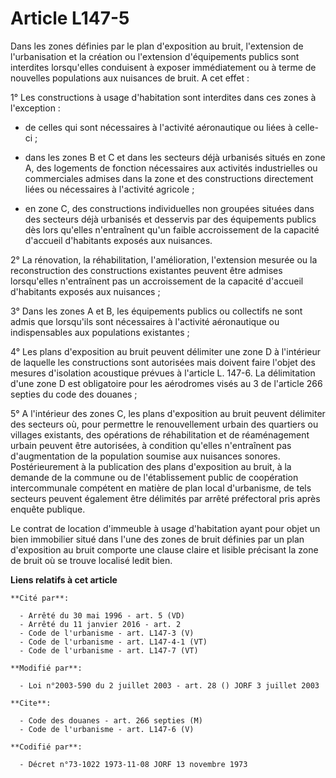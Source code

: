 # Article L147-5

Dans les zones définies par le plan d'exposition au bruit, l'extension de l'urbanisation et la création ou l'extension
d'équipements publics sont interdites lorsqu'elles conduisent à exposer immédiatement ou à terme de nouvelles populations aux
nuisances de bruit. A cet effet :

1° Les constructions à usage d'habitation sont interdites dans ces zones à l'exception :

- de celles qui sont nécessaires à l'activité aéronautique ou liées à celle-ci ;

- dans les zones B et C et dans les secteurs déjà urbanisés situés en zone A, des logements de fonction nécessaires aux
activités industrielles ou commerciales admises dans la zone et des constructions directement liées ou nécessaires à
l'activité agricole ;

- en zone C, des constructions individuelles non groupées situées dans des secteurs déjà urbanisés et desservis par des
équipements publics dès lors qu'elles n'entraînent qu'un faible accroissement de la capacité d'accueil d'habitants exposés
aux nuisances.

2° La rénovation, la réhabilitation, l'amélioration, l'extension mesurée ou la reconstruction des constructions existantes
peuvent être admises lorsqu'elles n'entraînent pas un accroissement de la capacité d'accueil d'habitants exposés aux
nuisances ;

3° Dans les zones A et B, les équipements publics ou collectifs ne sont admis que lorsqu'ils sont nécessaires à l'activité
aéronautique ou indispensables aux populations existantes ;

4° Les plans d'exposition au bruit peuvent délimiter une zone D à l'intérieur de laquelle les constructions sont autorisées
mais doivent faire l'objet des mesures d'isolation acoustique prévues à l'article L. 147-6. La délimitation d'une zone D est
obligatoire pour les aérodromes visés au 3 de l'article 266 septies du code des douanes ;

5° A l'intérieur des zones C, les plans d'exposition au bruit peuvent délimiter des secteurs où, pour permettre le
renouvellement urbain des quartiers ou villages existants, des opérations de réhabilitation et de réaménagement urbain
peuvent être autorisées, à condition qu'elles n'entraînent pas d'augmentation de la population soumise aux nuisances sonores.
Postérieurement à la publication des plans d'exposition au bruit, à la demande de la commune ou de l'établissement public de
coopération intercommunale compétent en matière de plan local d'urbanisme, de tels secteurs peuvent également être délimités
par arrêté préfectoral pris après enquête publique.

Le contrat de location d'immeuble à usage d'habitation ayant pour objet un bien immobilier situé dans l'une des zones de
bruit définies par un plan d'exposition au bruit comporte une clause claire et lisible précisant la zone de bruit où se
trouve localisé ledit bien.

**Liens relatifs à cet article**

	**Cité par**:

	  - Arrêté du 30 mai 1996 - art. 5 (VD)
	  - Arrêté du 11 janvier 2016 - art. 2
	  - Code de l'urbanisme - art. L147-3 (V)
	  - Code de l'urbanisme - art. L147-4-1 (VT)
	  - Code de l'urbanisme - art. L147-7 (VT)

	**Modifié par**:

	  - Loi n°2003-590 du 2 juillet 2003 - art. 28 () JORF 3 juillet 2003

	**Cite**:

	  - Code des douanes - art. 266 septies (M)
	  - Code de l'urbanisme - art. L147-6 (V)

	**Codifié par**:

	  - Décret n°73-1022 1973-11-08 JORF 13 novembre 1973
